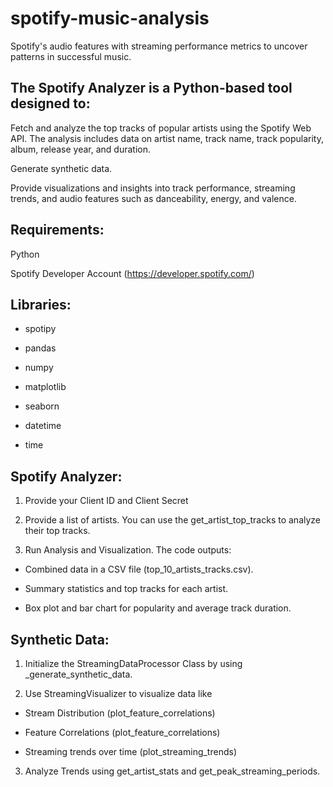 # spotify-music-analysis
Spotify's audio features with streaming performance metrics to uncover patterns in successful music.

## The Spotify Analyzer is a Python-based tool designed to:

Fetch and analyze the top tracks of popular artists using the Spotify Web API. The analysis includes data on artist name, track name, track popularity, album, release year, and duration.

Generate synthetic data.

Provide visualizations and insights into track performance, streaming trends, and audio features such as danceability, energy, and valence.

## Requirements:

Python

Spotify Developer Account (https://developer.spotify.com/)

## Libraries:

- spotipy

- pandas

- numpy

- matplotlib

- seaborn

- datetime

- time

## Spotify Analyzer:

1. Provide your Client ID and Client Secret

2. Provide a list of artists. You can use the get_artist_top_tracks to analyze their top tracks.

3. Run Analysis and Visualization. The code outputs:

- Combined data in a CSV file (top_10_artists_tracks.csv).

- Summary statistics and top tracks for each artist.

- Box plot and bar chart for popularity and average track duration.

## Synthetic Data:

1. Initialize the StreamingDataProcessor Class by using _generate_synthetic_data.

2. Use StreamingVisualizer to visualize data like

- Stream Distribution (plot_feature_correlations)

- Feature Correlations (plot_feature_correlations)

- Streaming trends over time (plot_streaming_trends)

3. Analyze Trends using get_artist_stats and get_peak_streaming_periods.
